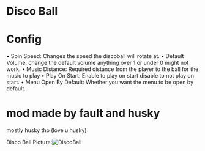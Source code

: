 # Disco Ball
# Config
• Spin Speed: Changes the speed the discoball will rotate at.
• Default Volume: change the default volume anything over 1 or under 0 might not work.
• Music Distance: Required distance from the player to the ball for the music to play
• Play On Start: Enable to play on start disable to not play on start.
• Menu Open By Default: Whether you want the menu to be open by default.

# mod made by fault and husky
mostly husky tho (love u husky)

Disco Ball Picture:![DiscoBall](https://user-images.githubusercontent.com/103238785/190529843-89c01013-e609-40da-b82c-57302eb5c712.png)
